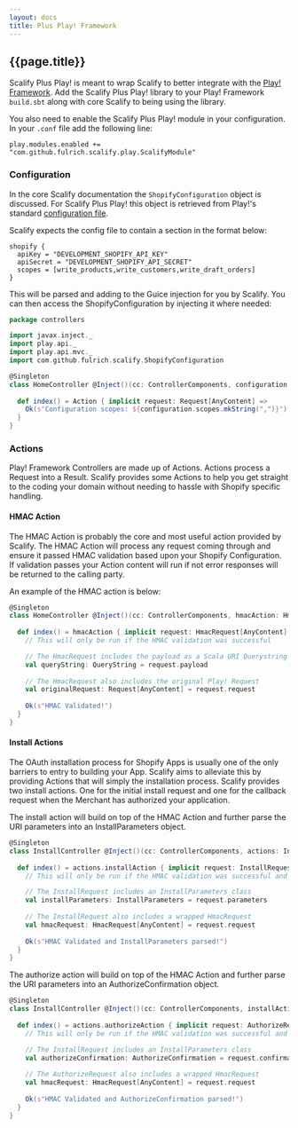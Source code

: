 ```yaml
---
layout: docs
title: Plus Play! Framework
---
```


## {{page.title}}
Scalify Plus Play! is meant to wrap Scalify to better integrate with the [Play! Framework](https://www.playframework.com/).
Add the Scalify Plus Play! library to your Play! Framework `build.sbt` along with core Scalify to being using the library.

You also need to enable the Scalify Plus Play! module in your configuration.
In your `.conf` file add the following line:

```
play.modules.enabled += "com.github.fulrich.scalify.play.ScalifyModule"
```

### Configuration
In the core Scalify documentation the `ShopifyConfiguration` object is discussed.
For Scalify Plus Play! this object is retrieved from Play!'s standard [configuration file](https://www.playframework.com/documentation/2.7.x/ConfigFile).

Scalify expects the config file to contain a section in the format below:
```hocon
shopify {
  apiKey = "DEVELOPMENT_SHOPIFY_API_KEY"
  apiSecret = "DEVELOPMENT_SHOPIFY_API_SECRET"
  scopes = [write_products,write_customers,write_draft_orders]
}
```

This will be parsed and adding to the Guice injection for you by Scalify. 
You can then access the ShopifyConfiguration by injecting it where needed:

```scala
package controllers

import javax.inject._
import play.api._
import play.api.mvc._
import com.github.fulrich.scalify.ShopifyConfiguration

@Singleton
class HomeController @Inject()(cc: ControllerComponents, configuration: ShopifyConfiguration) extends AbstractController(cc) {
  
  def index() = Action { implicit request: Request[AnyContent] =>
    Ok(s"Configuration scopes: ${configuration.scopes.mkString(",")}")
  }
}
```

### Actions
Play! Framework Controllers are made up of Actions. Actions process a Request into a Result.
Scalify provides some Actions to help you get straight to the coding your domain without needing to hassle with Shopify specific handling.

#### HMAC Action
The HMAC Action is probably the core and most useful action provided by Scalify.
The HMAC Action will process any request coming through and ensure it passed HMAC validation based upon your Shopify Configuration.
If validation passes your Action content will run if not error responses will be returned to the calling party.

An example of the HMAC action is below:
```scala
@Singleton
class HomeController @Inject()(cc: ControllerComponents, hmacAction: HmacAction) extends AbstractController(cc) {
  
  def index() = hmacAction { implicit request: HmacRequest[AnyContent] =>
    // This will only be run if the HMAC validation was successful

    // The HmacRequest includes the payload as a Scala URI Querystring
    val queryString: QueryString = request.payload
    
    // The HmacRequest also includes the original Play! Request
    val originalRequest: Request[AnyContent] = request.request
  
    Ok(s"HMAC Validated!")
  }
}
```

#### Install Actions
The OAuth installation process for Shopify Apps is usually one of the only barriers to entry to building your App.
Scalify aims to alleviate this by providing Actions that will simply the installation process.
Scalify provides two install actions. 
One for the initial install request and one for the callback request when the Merchant has authorized your application.

The install action will build on top of the HMAC Action and further parse the URI parameters into an InstallParameters object.
```scala
@Singleton
class InstallController @Inject()(cc: ControllerComponents, actions: InstallActions) extends AbstractController(cc) {
  
  def index() = actions.installAction { implicit request: InstallRequest[AnyContent] =>
    // This will only be run if the HMAC validation was successful and InstallParameters could be parsed

    // The InstallRequest includes an InstallParameters class
    val installParameters: InstallParameters = request.parameters
    
    // The InstallRequest also includes a wrapped HmacRequest
    val hmacRequest: HmacRequest[AnyContent] = request.request
  
    Ok(s"HMAC Validated and InstallParameters parsed!")
  }
}
```

The authorize action will build on top of the HMAC Action and further parse the URI parameters into an AuthorizeConfirmation object.
```scala
@Singleton
class InstallController @Inject()(cc: ControllerComponents, installActions: InstallActions) extends AbstractController(cc) {
  
  def index() = actions.authorizeAction { implicit request: AuthorizeRequest[AnyContent] =>
    // This will only be run if the HMAC validation was successful and AuthorizeConfirmation could be parsed

    // The InstallRequest includes an InstallParameters class
    val authorizeConfirmation: AuthorizeConfirmation = request.confirmation
    
    // The AuthorizeRequest also includes a wrapped HmacRequest
    val hmacRequest: HmacRequest[AnyContent] = request.request
  
    Ok(s"HMAC Validated and AuthorizeConfirmation parsed!")
  }
}
```
